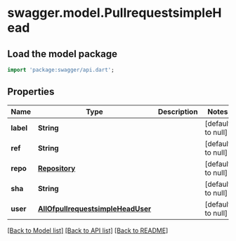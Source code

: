 # swagger.model.PullrequestsimpleHead

## Load the model package
```dart
import 'package:swagger/api.dart';
```

## Properties
Name | Type | Description | Notes
------------ | ------------- | ------------- | -------------
**label** | **String** |  | [default to null]
**ref** | **String** |  | [default to null]
**repo** | [**Repository**](Repository.md) |  | [default to null]
**sha** | **String** |  | [default to null]
**user** | [**AllOfpullrequestsimpleHeadUser**](AllOfpullrequestsimpleHeadUser.md) |  | [default to null]

[[Back to Model list]](../README.md#documentation-for-models) [[Back to API list]](../README.md#documentation-for-api-endpoints) [[Back to README]](../README.md)

